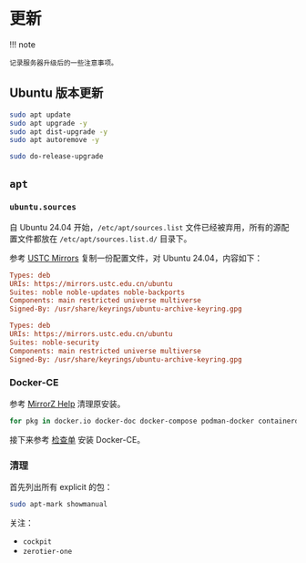 # 更新

!!! note

    记录服务器升级后的一些注意事项。

## Ubuntu 版本更新

```bash
sudo apt update
sudo apt upgrade -y
sudo apt dist-upgrade -y
sudo apt autoremove -y
```

```bash
sudo do-release-upgrade
```

## `apt`

### `ubuntu.sources`

自 Ubuntu 24.04 开始，`/etc/apt/sources.list` 文件已经被弃用，所有的源配置文件都放在 `/etc/apt/sources.list.d/` 目录下。

参考 [USTC Mirrors](https://mirrors.ustc.edu.cn/help/ubuntu.html#_7) 复制一份配置文件，对 Ubuntu 24.04，内容如下：

```ini title="/etc/apt/sources.list.d/ubuntu.sources"
Types: deb
URIs: https://mirrors.ustc.edu.cn/ubuntu
Suites: noble noble-updates noble-backports
Components: main restricted universe multiverse
Signed-By: /usr/share/keyrings/ubuntu-archive-keyring.gpg

Types: deb
URIs: https://mirrors.ustc.edu.cn/ubuntu
Suites: noble-security
Components: main restricted universe multiverse
Signed-By: /usr/share/keyrings/ubuntu-archive-keyring.gpg
```

### Docker-CE

参考 [MirrorZ Help](https://help.mirrorz.org/docker-ce/) 清理原安装。

```bash
for pkg in docker.io docker-doc docker-compose podman-docker containerd runc; do sudo apt-get remove $pkg; done
```

接下来参考 [检查单](/lab/admin/checklist/#docker) 安装 Docker-CE。

### 清理

首先列出所有 explicit 的包：

```bash
sudo apt-mark showmanual
```

关注：

- `cockpit`
- `zerotier-one`

